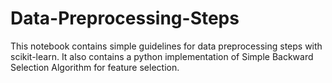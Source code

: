 # Data-Preprocessing-Steps
This notebook contains simple guidelines for data preprocessing steps with scikit-learn. It also contains a python implementation of Simple Backward Selection Algorithm for feature selection.
